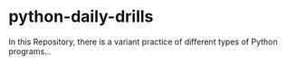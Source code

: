 # python-daily-drills
In this Repository, there is a variant practice of different types of Python programs...
